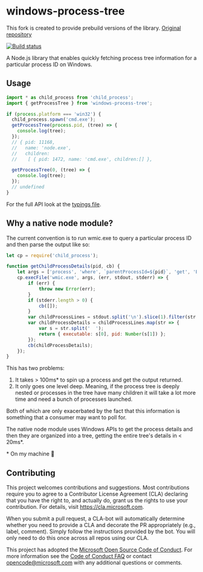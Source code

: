 # windows-process-tree

This fork is created to provide prebuild versions of the library. [Original repository](https://github.com/microsoft/vscode-windows-process-tree)

[![Build status](https://ci.appveyor.com/api/projects/status/ymp5m05kvcdtw6e7/branch/master?svg=true)](https://ci.appveyor.com/project/Tyriar/vscode-windows-process-tree/branch/master)

A Node.js library that enables quickly fetching process tree information for a particular process ID on Windows.

## Usage

```ts
import * as child_process from 'child_process';
import { getProcessTree } from 'windows-process-tree';

if (process.platform === 'win32') {
  child_process.spawn('cmd.exe');
  getProcessTree(process.pid, (tree) => {
    console.log(tree);
  });
  // { pid: 11168,
  //   name: 'node.exe',
  //   children:
  //    [ { pid: 1472, name: 'cmd.exe', children:[] },

  getProcessTree(0, (tree) => {
    console.log(tree);
  });
  // undefined
}
```

For the full API look at the [typings file](./typings/windows-process-tree.d.ts).

## Why a native node module?

The current convention is to run wmic.exe to query a particular process ID and then parse the output like so:

```js
let cp = require('child_process');

function getChildProcessDetails(pid, cb) {
    let args = ['process', 'where', `parentProcessId=${pid}`, 'get', 'ExecutablePath,ProcessId'];
    cp.execFile('wmic.exe', args, (err, stdout, stderr) => {
        if (err) {
            throw new Error(err);
        }
        if (stderr.length > 0) {
            cb([]);
        }
        var childProcessLines = stdout.split('\n').slice(1).filter(str => !/^\s*$/.test(str));
        var childProcessDetails = childProcessLines.map(str => {
            var s = str.split('  ');
            return { executable: s[0], pid: Number(s[1]) };
        });
        cb(childProcessDetails);
    });
}
```

This has two problems:

1. It takes > 100ms\* to spin up a process and get the output returned.
2. It only goes one level deep. Meaning, if the process tree is deeply nested or processes in the tree have many children it will take a lot more time and need a bunch of processes launched.

Both of which are only exacerbated by the fact that this information is something that a consumer may want to poll for.

The native node module uses Windows APIs to get the process details and then they are organized into a tree, getting the entire tree's details in < 20ms\*.

\* On my machine :slightly_smiling_face:

## Contributing

This project welcomes contributions and suggestions.  Most contributions require you to agree to a
Contributor License Agreement (CLA) declaring that you have the right to, and actually do, grant us
the rights to use your contribution. For details, visit https://cla.microsoft.com.

When you submit a pull request, a CLA-bot will automatically determine whether you need to provide
a CLA and decorate the PR appropriately (e.g., label, comment). Simply follow the instructions
provided by the bot. You will only need to do this once across all repos using our CLA.

This project has adopted the [Microsoft Open Source Code of Conduct](https://opensource.microsoft.com/codeofconduct/).
For more information see the [Code of Conduct FAQ](https://opensource.microsoft.com/codeofconduct/faq/) or
contact [opencode@microsoft.com](mailto:opencode@microsoft.com) with any additional questions or comments.
